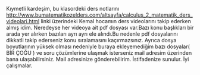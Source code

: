 Kıymetli kardeşim, bu klasordeki ders notlarını http://www.bumatematikozelders.com/altsayfa/calculus_2_matematik_ders_videolari.html linki üzerindeki Kemal hocamın ders videolarını takip ederken almış idim. Neredeyse her videoya ait pdf dosyası var.Bazı konu başlıkları bir arada yer alırken bazıları ayrı ayrı ele alındı.Bu nedenle pdf dosyalarını dikkatli takip ederseniz konu sıralamasını kaçırmazsınız. Ayrıca dosya boyutlarının yüksek olması nedeniyle buraya ekleyemediğim  bazı dosyalar( BİR ÇOĞU ) ve soru çözümlerine ulaşmak isterseniz mail adresim üzerinden bana ulaşabilirsiniz. Mail adresinize gönderebilirim. İstifadenize sunulur. İyi çalışmalar.
